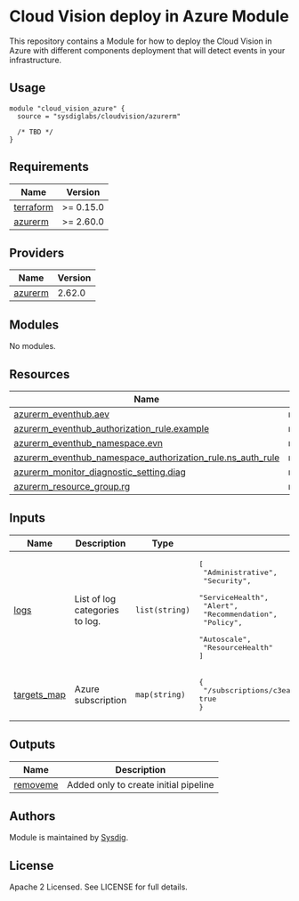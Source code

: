 # Cloud Vision deploy in Azure Module

This repository contains a Module for how to deploy the Cloud Vision in Azure with different components
deployment that will detect events in your infrastructure.

## Usage

```hcl
module "cloud_vision_azure" {
  source = "sysdiglabs/cloudvision/azurerm"

  /* TBD */
}
```

<!-- BEGINNING OF PRE-COMMIT-TERRAFORM DOCS HOOK -->
## Requirements

| Name | Version |
|------|---------|
| <a name="requirement_terraform"></a> [terraform](#requirement\_terraform) | >= 0.15.0 |
| <a name="requirement_azurerm"></a> [azurerm](#requirement\_azurerm) | >= 2.60.0 |

## Providers

| Name | Version |
|------|---------|
| <a name="provider_azurerm"></a> [azurerm](#provider\_azurerm) | 2.62.0 |

## Modules

No modules.

## Resources

| Name | Type |
|------|------|
| [azurerm_eventhub.aev](https://registry.terraform.io/providers/hashicorp/azurerm/latest/docs/resources/eventhub) | resource |
| [azurerm_eventhub_authorization_rule.example](https://registry.terraform.io/providers/hashicorp/azurerm/latest/docs/resources/eventhub_authorization_rule) | resource |
| [azurerm_eventhub_namespace.evn](https://registry.terraform.io/providers/hashicorp/azurerm/latest/docs/resources/eventhub_namespace) | resource |
| [azurerm_eventhub_namespace_authorization_rule.ns_auth_rule](https://registry.terraform.io/providers/hashicorp/azurerm/latest/docs/resources/eventhub_namespace_authorization_rule) | resource |
| [azurerm_monitor_diagnostic_setting.diag](https://registry.terraform.io/providers/hashicorp/azurerm/latest/docs/resources/monitor_diagnostic_setting) | resource |
| [azurerm_resource_group.rg](https://registry.terraform.io/providers/hashicorp/azurerm/latest/docs/resources/resource_group) | resource |

## Inputs

| Name | Description | Type | Default | Required |
|------|-------------|------|---------|:--------:|
| <a name="input_logs"></a> [logs](#input\_logs) | List of log categories to log. | `list(string)` | <pre>[<br>  "Administrative",<br>  "Security",<br>  "ServiceHealth",<br>  "Alert",<br>  "Recommendation",<br>  "Policy",<br>  "Autoscale",<br>  "ResourceHealth"<br>]</pre> | no |
| <a name="input_targets_map"></a> [targets\_map](#input\_targets\_map) | Azure subscription | `map(string)` | <pre>{<br>  "/subscriptions/c3ea21a5-e474-4ed3-bf6c-b35fe3f9bea1": true<br>}</pre> | no |

## Outputs

| Name | Description |
|------|-------------|
| <a name="output_removeme"></a> [removeme](#output\_removeme) | Added only to create initial pipeline |
<!-- END OF PRE-COMMIT-TERRAFORM DOCS HOOK -->

## Authors

Module is maintained by [Sysdig](https://github.com/sysdiglabs/terraform-azurerm-cloudvision).

## License

Apache 2 Licensed. See LICENSE for full details.
